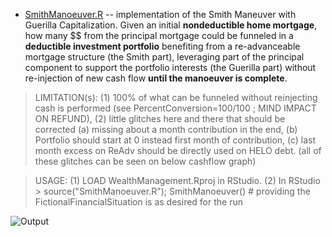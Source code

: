 * [SmithManoeuver.R](https://github.com/florentchandelier/WealthManagement/blob/master/StandaloneTesting/SmithManoeuver.R) -- implementation of the Smith Maneuver with Guerilla Capitalization. Given an initial **nondeductible 
home mortgage**, how many $$ from the principal mortgage could be funneled in a **deductible investment portfolio** benefiting from a re-advanceable mortgage structure (the Smith part), leveraging part of the principal component 
to support the portfolio interests (the Guerilla part) without re-injection of new cash flow **until the manoeuver is complete**.

> LIMITATION(s): (1) 100% of what can be funneled without reinjecting cash is performed (see PercentConversion=100/100 ; MIND IMPACT ON REFUND), (2) little glitches here and there that 
should be corrected (a) missing about a month contribution in the end, (b) Portfolio should start at 0 instead first month of contribution, (c) last month excess on ReAdv should be directly 
used on HELO debt. (all of these glitches can be seen on below cashflow graph)

> USAGE: (1) LOAD WealthManagement.Rproj in RStudio. (2) In RStudio > source("SmithManoeuver.R"); SmithManoeuver() # providing the FictionalFinancialSituation is as desired for the run

![Output](https://github.com/florentchandelier/WealthManagement/blob/master/StandaloneTesting/Images/SmithManoeuver.png?raw=true)
